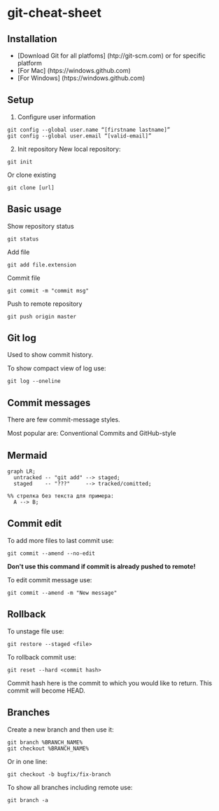 # git-cheat-sheet

## Installation

- [Download Git for all platfoms] (htp://git-scm.com)
or for specific platform 
- [For Mac] (htps://windows.github.com)
- [For Windows] (htps://windows.github.com)

## Setup 

1. Configure user information
```
git config --global user.name “[firstname lastname]”
git config --global user.email “[valid-email]”
```

2. Init repository 
New local repository:
```
git init
```
Or clone existing
```
git clone [url]
```

## Basic usage
Show repository status
```
git status
```
Add file 
```
git add file.extension
```
Commit file 
```
git commit -m "commit msg"
```
Push to remote repository
```
git push origin master
```

## Git log

Used to show commit history.

To show compact view of log use:
```
git log --oneline
```

## Commit messages

There are few commit-message styles.

Most popular are: Conventional Commits and GitHub-style

## Mermaid

```mermaid
graph LR;
  untracked -- "git add" --> staged;
  staged    -- "???"     --> tracked/comitted;

%% стрелка без текста для примера: 
  A --> B;
```

## Commit edit

To add more files to last commit use:
```
git commit --amend --no-edit
```
**Don't use this command if commit is already pushed to remote!**

To edit commit message use:
```
git commit --amend -m "New message"
```
## Rollback
To unstage file use:
```
git restore --staged <file>

```
To rollback commit use:
```
git reset --hard <commit hash>
```
Commit hash here is the commit to which you would like to return.
This commit will become HEAD.
## Branches 
Create a new branch and then use it:
```
git branch %BRANCH_NAME%
git checkout %BRANCH_NAME%
```
Or in one line:
```
git checkout -b bugfix/fix-branch
```
To show all branches including remote use:
```
git branch -a

```